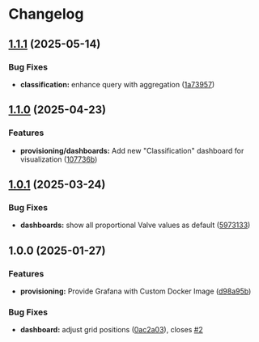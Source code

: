 # Changelog

## [1.1.1](https://github.com/FelizCoder/crewstand.grafana/compare/v1.1.0...v1.1.1) (2025-05-14)


### Bug Fixes

* **classification:** enhance query with aggregation ([1a73957](https://github.com/FelizCoder/crewstand.grafana/commit/1a739575faf4558b3e442ad89c8ad97f0b4e6347))

## [1.1.0](https://github.com/FelizCoder/crewstand.grafana/compare/v1.0.1...v1.1.0) (2025-04-23)


### Features

* **provisioning/dashboards:** Add new "Classification" dashboard for visualization ([107736b](https://github.com/FelizCoder/crewstand.grafana/commit/107736bded7a278c0c02f608c75c147da8e8ea71))

## [1.0.1](https://github.com/FelizCoder/crewstand.grafana/compare/v1.0.0...v1.0.1) (2025-03-24)


### Bug Fixes

* **dashboards:** show all proportional Valve values as default ([5973133](https://github.com/FelizCoder/crewstand.grafana/commit/5973133930ca77108b495aa722eea29396897953))

## 1.0.0 (2025-01-27)


### Features

* **provisioning:** Provide Grafana with Custom Docker Image ([d98a95b](https://github.com/FelizCoder/crewstand.grafana/commit/d98a95bbf4c32bcf4509811fed01d60903d684c2))


### Bug Fixes

* **dashboard:** adjust grid positions ([0ac2a03](https://github.com/FelizCoder/crewstand.grafana/commit/0ac2a038f9283c047155f3eea9ba123fd68f6383)), closes [#2](https://github.com/FelizCoder/crewstand.grafana/issues/2)
